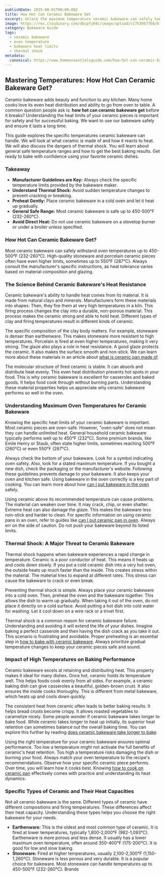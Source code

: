 ```yaml
---
publishDate: 2025-08-01T00:00:00Z
title: How Hot Can Ceramic Bakeware Get
excerpt: Unlock the maximum temperature ceramic bakeware can safely handle for perfect baking. Learn about heat limits, thermal shock, and proper use to extend bakeware life.
image: https://res.cloudinary.com/dbcpfy04c/image/upload/v1753957768/blog_image_1753957768_fd3jjr.webp
category: Bakeware Guide
tags:
  - ceramic bakeware
  - oven temperature
  - bakeware heat limits
  - thermal shock
metadata:
  canonical: https://www.homeessentialsguide.com/how-hot-can-ceramic-bakeware-get
---
```


## Mastering Temperatures: How Hot Can Ceramic Bakeware Get?

Ceramic bakeware adds beauty and function to any kitchen. Many home cooks love its even heat distribution and ability to go from oven to table. A common question people ask is: **how hot can ceramic bakeware get** before it breaks? Understanding the heat limits of your ceramic pieces is important for safety and for successful baking. We want to use our bakeware safely and ensure it lasts a long time.

This guide explores the specific temperatures ceramic bakeware can handle. We will look at what ceramic is made of and how it reacts to heat. We will also discuss the dangers of thermal shock. You will learn about general safe temperature ranges and how to get the best baking results. Get ready to bake with confidence using your favorite ceramic dishes.

### Takeaway

*   **Manufacturer Guidelines are Key:** Always check the specific temperature limits provided by the bakeware maker.
*   **Understand Thermal Shock:** Avoid sudden temperature changes to prevent cracking or breaking.
*   **Preheat Gently:** Place ceramic bakeware in a cold oven and let it heat up gradually.
*   **General Safe Range:** Most ceramic bakeware is safe up to 450-500°F (232-260°C).
*   **Avoid Direct Heat:** Do not use ceramic bakeware on a stovetop burner or under a broiler unless specified.

### How Hot Can Ceramic Bakeware Get?

Most ceramic bakeware can safely withstand oven temperatures up to 450-500°F (232-260°C). High-quality stoneware and porcelain ceramic pieces often have even higher limits, sometimes up to 550°F (287°C). Always consult the manufacturer's specific instructions, as heat tolerance varies based on material composition and glazing.

### The Science Behind Ceramic Bakeware's Heat Resistance

Ceramic bakeware's ability to handle heat comes from its material. It is made from natural clays and minerals. Manufacturers form these materials into shapes. Then, they fire them at very high temperatures in a kiln. This firing process changes the clay into a durable, non-porous material. This process makes the ceramic strong and able to hold heat. Different types of clay and firing temperatures result in different kinds of ceramic.

The specific composition of the clay body matters. For example, stoneware is denser than earthenware. This makes stoneware more resistant to high temperatures. Porcelain is fired at even higher temperatures, making it very strong. The glaze also plays a role in heat resistance. A good glaze protects the ceramic. It also makes the surface smooth and non-stick. We can learn more about these materials in an article about [what is ceramic pan made of](https://homeessentialsguide.com/what-is-ceramic-pan-made-of).

The molecular structure of fired ceramic is stable. It can absorb and distribute heat evenly. This even heat distribution prevents hot spots in your food. This is why ceramic bakeware is excellent for casseroles and baked goods. It helps food cook through without burning parts. Understanding these material properties helps us appreciate why ceramic bakeware performs so well in the oven.

### Understanding Maximum Oven Temperatures for Ceramic Bakeware

Knowing the specific heat limits of your ceramic bakeware is important. Most ceramic pieces are oven-safe. However, "oven-safe" does not mean they can handle unlimited heat. General household ceramic bakeware typically performs well up to 450°F (232°C). Some premium brands, like Emile Henry or Staub, often state higher limits, sometimes reaching 500°F (260°C) or even 550°F (287°C).

Always check the bottom of your bakeware. Look for a symbol indicating oven safety. Also, look for a stated maximum temperature. If you bought a new dish, check the packaging or the manufacturer's website. Following these guidelines prevents damage to your bakeware. It also keeps your oven and kitchen safe. Using bakeware in the oven correctly is a key part of cooking. You can learn more about how [can I put bakeware in the oven](https://homeessentialsguide.com/can-i-put-bakeware-in-the-oven) safely.

Using ceramic above its recommended temperature can cause problems. The material can weaken over time. It may crack, chip, or even shatter. Extreme heat can also damage the glaze. This makes the bakeware less non-stick and harder to clean. For specific information on using ceramic pans in an oven, refer to guides like [can I put ceramic pan in oven](https://homeessentialsguide.com/can-i-put-ceramic-pan-in-oven). Always err on the side of caution. Do not push your bakeware beyond its listed limits.

### Thermal Shock: A Major Threat to Ceramic Bakeware

Thermal shock happens when bakeware experiences a rapid change in temperature. Ceramic is a poor conductor of heat. This means it heats up and cools down slowly. If you put a cold ceramic dish into a very hot oven, the outside heats up much faster than the inside. This creates stress within the material. The material tries to expand at different rates. This stress can cause the bakeware to crack or even break.

Preventing thermal shock is simple. Always place your ceramic bakeware into a cold oven. Then, preheat the oven and the bakeware together. This allows the dish to warm up gradually. When taking it out of the oven, do not place it directly on a cold surface. Avoid putting a hot dish into cold water for washing. Let it cool down on a wire rack or a trivet first.

Thermal shock is a common reason for ceramic bakeware failure. Understanding and avoiding it will extend the life of your dishes. Imagine baking a perfect casserole and then having the dish crack as you take it out. This scenario is frustrating and avoidable. Proper preheating is an essential step in [how to bake with ceramic bakeware](https://homeessentialsguide.com/how-to-bake-with-ceramic-bakeware). Always prioritize gradual temperature changes to keep your ceramic pieces safe and sound.

### Impact of High Temperatures on Baking Performance

Ceramic bakeware excels at retaining and distributing heat. This property makes it ideal for many dishes. Once hot, ceramic holds its temperature well. This helps foods cook evenly from all sides. For example, a ceramic baking dish can give casseroles a beautiful, golden-brown crust. It also ensures the inside cooks thoroughly. This is different from metal bakeware, which heats up and cools down quickly.

The consistent heat from ceramic often leads to better baking results. It helps bread crusts become crispy. It allows roasted vegetables to caramelize nicely. Some people wonder if ceramic bakeware takes longer to bake food. While ceramic takes longer to heat up initially, its superior heat retention can sometimes balance out the overall baking time. You can explore this further by reading [does ceramic bakeware take longer to bake](https://homeessentialsguide.com/does-ceramic-bakeware-take-longer-to-bake).

Using the right temperature for your ceramic bakeware ensures optimal performance. Too low a temperature might not activate the full benefits of ceramic's heat retention. Too high a temperature risks damaging the dish or burning your food. Always match your oven temperature to the recipe's recommendations. Observe how your specific ceramic piece performs. Over time, you will learn how it cooks best. Knowing [how to cook on ceramic pan](https://homeessentialsguide.com/how-to-cook-on-ceramic-pan) effectively comes with practice and understanding its heat dynamics.

### Specific Types of Ceramic and Their Heat Capacities

Not all ceramic bakeware is the same. Different types of ceramic have different compositions and firing temperatures. These differences affect their heat capacity. Understanding these types helps you choose the right bakeware for your needs.

*   **Earthenware:** This is the oldest and most common type of ceramic. It is fired at lower temperatures, typically 1,800-2,000°F (982-1,093°C). Earthenware is more porous and less dense. It usually has a lower maximum oven temperature, often around 350-400°F (175-200°C). It is good for low and slow baking.
*   **Stoneware:** Fired at higher temperatures, usually 2,100-2,300°F (1,150-1,260°C). Stoneware is less porous and very durable. It is a popular choice for bakeware. Most stoneware can handle temperatures up to 450-500°F (232-260°C). Brands
